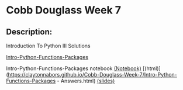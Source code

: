 # Cobb Douglass Week 7
## Description:
Introduction To Python III Solutions 

[Intro-Python-Functions-Packages](https://github.com/SMU-Econ-Growth/EconGrowthUG-Notebooks/blob/main/Intro-Python-Functions-Packages.ipynb)

Intro-Python-Functions-Packages notebook [(Notebook)](https://github.com/claytonnabors/Cobb-Douglass-Week-7/blob/main/Intro-Python-Functions-Packages%20-%20Answers.ipynb) [(html)](https://claytonnabors.github.io/Cobb-Douglass-Week-7/Intro-Python-Functions-Packages - Answers.html) [(slides)](https://claytonnabors.github.io/Cobb-Douglass-Week-7/)
